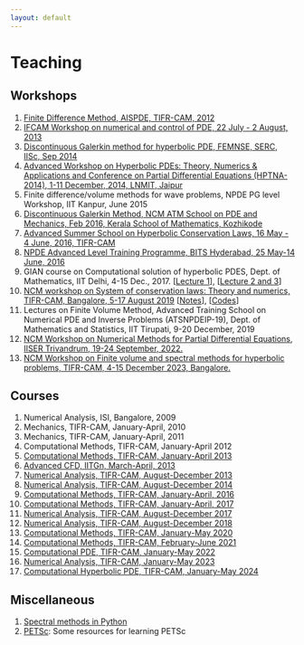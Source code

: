 ```yaml
---
layout: default
---
```


# Teaching

## Workshops

<ol>

<li><a href="https://sites.google.com/a/tifrbng.res.in/praveen/teaching/aispde2012">Finite Difference Method, AISPDE, TIFR-CAM, 2012</a></li>

<li><a href="teaching/control2013.html">IFCAM Workshop on numerical and control of PDE, 22 July - 2 August, 2013</a></li>

<li><a href="https://sites.google.com/a/tifrbng.res.in/praveen/teaching/femnse2014">Discontinuous Galerkin method for hyperbolic PDE, FEMNSE, SERC, IISc, Sep 2014</a></li>

<li>
<a href="http://www.lnmiit.ac.in/DisplayDeptPage.aspx?page=om">Advanced Workshop on Hyperbolic PDEs: Theory, Numerics &amp; Applications and Conference on Partial Differential Equations (HPTNA-2014), 1-11 December, 2014, LNMIT, Jaipur</a>
</li>

<li>
Finite difference/volume methods for wave problems, NPDE PG level Workshop, IIT Kanpur, June 2015
</li>

<li>
<a href="teaching/ncmatmw2016.html">Discontinuous Galerkin Method, NCM ATM School on PDE and Mechanics, Feb 2016, Kerala School of Mathematics, Kozhikode</a>
</li>

<li>
<a href="http://conlaw.tifrbng.res.in/">Advanced Summer School on Hyperbolic Conservation Laws, 16 May - 4 June, 2016, TIFR-CAM</a>
</li>

<li>
<a href="http://www.npde-tca.math.iitb.ac.in/html/advanced.html">NPDE Advanced Level Training Programme, BITS Hyderabad, 25 May-14 June, 2016</a><br>
</li>

<li>
GIAN course on Computational solution of hyperbolic PDES, Dept. of Mathematics, IIT Delhi, 4-15 Dec., 2017. [<a href="http://math.tifrbng.res.in/~praveen/slides/gian2017_RTDG.pdf">Lecture 1</a>], [<a href="http://math.tifrbng.res.in/~praveen/slides/gian2017_estable.pdf">Lecture 2 and 3</a>]
</li>

<li>
<a href="https://www.atmschools.org/school/2019/NCMW/scltn">NCM workshop on System of conservation laws: Theory and numerics, TIFR-CAM, Bangalore, 5-17 August 2019</a> [<a href="http://math.tifrbng.res.in/~praveen/pub/ncm2019.pdf">Notes</a>], [<a href="http://math.tifrbng.res.in/~praveen/pub/ncm2019.tgz">Codes</a>]
</li>

<li>
Lectures on Finite Volume Method, Advanced Training School on Numerical PDE and Inverse Problems (ATSNPDEIP-19), Dept. of Mathematics and Statistics, IIT Tirupati, 9-20 December, 2019
</li>

<li>
<a href="teaching/ncm2022.html">
NCM Workshop on Numerical Methods for Partial Differential Equations, IISER Trivandrum, 19-24 September, 2022.</a>
</li>

<li>
<a href="teaching/ncm2023.html">
NCM Workshop on Finite volume and spectral methods for hyperbolic problems, TIFR-CAM, 4-15 December 2023, Bangalore.</a>
</li>

</ol>

## Courses

<ol>

<li>Numerical Analysis, ISI, Bangalore, 2009</li>

<li>Mechanics, TIFR-CAM, January-April, 2010</li>

<li>Mechanics, TIFR-CAM, January-April, 2011</li>

<li>Computational Methods, TIFR-CAM, January-April 2012</li>

<li><a href="teaching/cm2013.html">Computational Methods, TIFR-CAM, January-April 2013</a></li>

<li><a href="teaching/acfd2013.html">Advanced CFD, IITGn, March-April, 2013</a></li>

<li><a href="teaching/na2013.html">Numerical Analysis, TIFR-CAM, August-December 2013</a></li>

<li><a href="teaching/na2014.html">Numerical Analysis, TIFR-CAM, August-December 2014</a></li>

<li><a href="teaching/cm2016.html">Computational Methods, TIFR-CAM, January-April, 2016</a></li>

<li><a href="teaching/cm2017.html">Computational Methods, TIFR-CAM, January-April, 2017</a></li>

<li><a href="teaching/na2017.html">Numerical Analysis, TIFR-CAM, August-December 2017</a></li>

<li><a href="teaching/na2018.html">Numerical Analysis, TIFR-CAM, August-December 2018</a></li>

<li><a href="teaching/cm2020.html">Computational Methods, TIFR-CAM, January-May 2020</a></li>

<li><a href="teaching/cm2021.html">Computational Methods, TIFR-CAM, February-June 2021</a></li>

<li><a href="teaching/cm2022.html">Computational PDE, TIFR-CAM, January-May 2022</a></li>

<li><a href="teaching/na2023.html">Numerical Analysis, TIFR-CAM, January-May 2023</a></li>

<li><a href="teaching/chpde2024.html">Computational Hyperbolic PDE, TIFR-CAM, January-May 2024</a></li>

</ol>

## Miscellaneous

<ol>

<li>
<a href="teaching/chebpy.html">Spectral methods in Python</a>
</li>

<li>
<a href="teaching/petsc.html">PETSc</a>: Some resources for learning PETSc
</li>

</ol>
